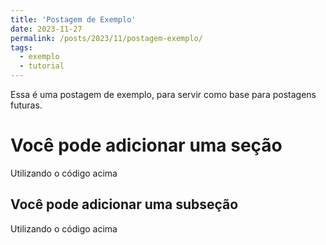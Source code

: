 ```yaml
---
title: 'Postagem de Exemplo'
date: 2023-11-27
permalink: /posts/2023/11/postagem-exemplo/
tags:
  - exemplo
  - tutorial
---
```


Essa é uma postagem de exemplo, para servir como base para postagens futuras.

Você pode adicionar uma seção
======
Utilizando o código acima

Você pode adicionar uma subseção
------
Utilizando o código acima

